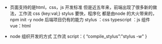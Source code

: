 - 页面支持的是html，css，js 开发标准
    但是近五年来，前端出现了很多新的做法，工作流
    css {key:val;} stylus 要快，程序化
    都是由node 的大火带来的，
    npm init -y node 后端项目仍有的能力
    stylus ：css
    typescript ：js
    组件vue：html

- node 组织开发的方式 工作流
    script：{
        “compile_stylus”:"stylus -w"
    }